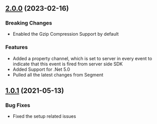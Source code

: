 #

## [2.0.0](https://github.com/rudderlabs/rudder-sdk-.net/releases/tag/v2.0.0) (2023-02-16)

### Breaking Changes

- Enabled the Gzip Compression Support by default

### Features

- Added a property channel, which is set to server in every event to indicate that this event is fired from server side SDK
- Added Support for .Net 5.0
-  Pulled all the latest changes from Segment

## [1.0.1](https://github.com/rudderlabs/rudder-sdk-.net/releases/tag/v1.0.1) (2021-05-13)


### Bug Fixes

- Fixed the setup related issues